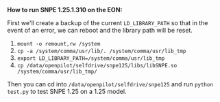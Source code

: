 **How to run SNPE 1.25.1.310 on the EON:**

First we'll create a backup of the current `LD_LIBRARY_PATH` so that in the event of an error, we can reboot and the library path will be reset.

1. `mount -o remount,rw /system`
2. `cp -a /system/comma/usr/lib/. /system/comma/usr/lib_tmp`
3. `export LD_LIBRARY_PATH=/system/comma/usr/lib_tmp`
4. `cp /data/openpilot/selfdrive/snpe125/libs/libSNPE.so /system/comma/usr/lib_tmp/`

Then you can cd into `/data/openpilot/selfdrive/snpe125` and run `python test.py` to test SNPE 1.25 on a 1.25 model.